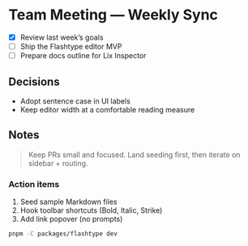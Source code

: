 # Team Meeting — Weekly Sync

- [x] Review last week’s goals
- [ ] Ship the Flashtype editor MVP
- [ ] Prepare docs outline for Lix Inspector

## Decisions

- Adopt sentence case in UI labels
- Keep editor width at a comfortable reading measure

## Notes

> Keep PRs small and focused. Land seeding first,
> then iterate on sidebar + routing.

### Action items

1. Seed sample Markdown files
2. Hook toolbar shortcuts (Bold, Italic, Strike)
3. Add link popover (no prompts)

```bash
pnpm -C packages/flashtype dev
```
